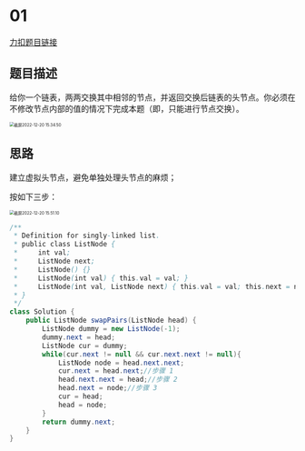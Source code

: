 # 01

[力扣题目链接](https://leetcode.cn/problems/swap-nodes-in-pairs/)

## 题目描述

给你一个链表，两两交换其中相邻的节点，并返回交换后链表的头节点。你必须在不修改节点内部的值的情况下完成本题（即，只能进行节点交换）。

<img src="/Users/lesley.zhai/Desktop/截屏2022-12-20 15.34.50.png" alt="截屏2022-12-20 15.34.50" style="zoom:50%;" />

## 思路

建立虚拟头节点，避免单独处理头节点的麻烦；

按如下三步：

<img src="/Users/lesley.zhai/Desktop/截屏2022-12-20 15.51.10.png" alt="截屏2022-12-20 15.51.10" style="zoom:50%;" />

```java
/**
 * Definition for singly-linked list.
 * public class ListNode {
 *     int val;
 *     ListNode next;
 *     ListNode() {}
 *     ListNode(int val) { this.val = val; }
 *     ListNode(int val, ListNode next) { this.val = val; this.next = next; }
 * }
 */
class Solution {
    public ListNode swapPairs(ListNode head) {
        ListNode dummy = new ListNode(-1);
        dummy.next = head;
        ListNode cur = dummy;
        while(cur.next != null && cur.next.next != null){
            ListNode node = head.next.next;
            cur.next = head.next;//步骤 1
            head.next.next = head;//步骤 2
            head.next = node;//步骤 3
            cur = head;
            head = node;
        }
        return dummy.next;
    }
}
```

